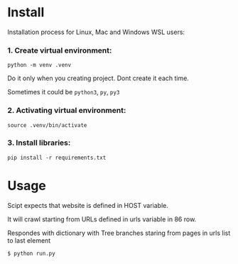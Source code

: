 # Install

Installation process for Linux, Mac and Windows WSL users:

### 1. Create virtual environment:

```
python -m venv .venv
```

Do it only when you creating project. Dont create it each time.

Sometimes it could be `python3`, `py`, `py3`

### 2. Activating virtual environment:

```
source .venv/bin/activate
```

### 3. Install libraries:

```
pip install -r requirements.txt
```

# Usage

Scipt expects that website is defined in HOST variable.

It will crawl starting from URLs defined in urls variable in 86 row.

Respondes with dictionary with Tree branches staring from pages in urls list to last element

```
$ python run.py
```
